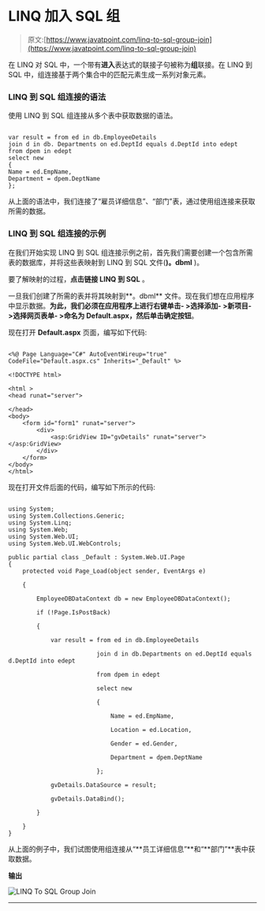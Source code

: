 # LINQ 加入 SQL 组

> 原文:[https://www.javatpoint.com/linq-to-sql-group-join](https://www.javatpoint.com/linq-to-sql-group-join)

在 LINQ 对 SQL 中，一个带有**进入**表达式的联接子句被称为**组**联接。在 LINQ 到 SQL 中，组连接基于两个集合中的匹配元素生成一系列对象元素。

### LINQ 到 SQL 组连接的语法

使用 LINQ 到 SQL 组连接从多个表中获取数据的语法。

```

var result = from ed in db.EmployeeDetails
join d in db. Departments on ed.DeptId equals d.DeptId into edept
from dpem in edept
select new
{
Name = ed.EmpName,
Department = dpem.DeptName
};

```

从上面的语法中，我们连接了“雇员详细信息”、“部门”表，通过使用组连接来获取所需的数据。

### LINQ 到 SQL 组连接的示例

在我们开始实现 LINQ 到 SQL 组连接示例之前，首先我们需要创建一个包含所需表的数据库，并将这些表映射到 LINQ 到 SQL 文件(**)。dbml** )。

要了解映射的过程，**点击链接 LINQ 到 SQL** 。

一旦我们创建了所需的表并将其映射到**。dbml** 文件。现在我们想在应用程序中显示数据。**为此，我们必须在应用程序上进行右键单击- >选择添加- >新项目- >选择网页表单- >命名为 Default.aspx，然后单击确定按钮**。

现在打开 **Default.aspx** 页面，编写如下代码:

```

<%@ Page Language="C#" AutoEventWireup="true" CodeFile="Default.aspx.cs" Inherits="_Default" %>

<!DOCTYPE html>

<html >
<head runat="server">

</head>
<body>
    <form id="form1" runat="server">
        <div>
            <asp:GridView ID="gvDetails" runat="server"></asp:GridView>
        </div>
    </form>
</body>
</html>

```

现在打开文件后面的代码，编写如下所示的代码:

```

using System;
using System.Collections.Generic;
using System.Linq;
using System.Web;
using System.Web.UI;
using System.Web.UI.WebControls;

public partial class _Default : System.Web.UI.Page
{
    protected void Page_Load(object sender, EventArgs e)

    {

        EmployeeDBDataContext db = new EmployeeDBDataContext();

        if (!Page.IsPostBack)

        {

            var result = from ed in db.EmployeeDetails

                         join d in db.Departments on ed.DeptId equals d.DeptId into edept

                         from dpem in edept

                         select new

                         {

                             Name = ed.EmpName,

                             Location = ed.Location,

                             Gender = ed.Gender,

                             Department = dpem.DeptName

                         };

            gvDetails.DataSource = result;

            gvDetails.DataBind();

        }

    }
}

```

从上面的例子中，我们试图使用组连接从“**员工详细信息”**和“**部门”**表中获取数据。

**输出**

![LINQ To SQL Group Join](../Images/c9fdb493b95d71af5e18ab7a22d58b6e.png)

* * *